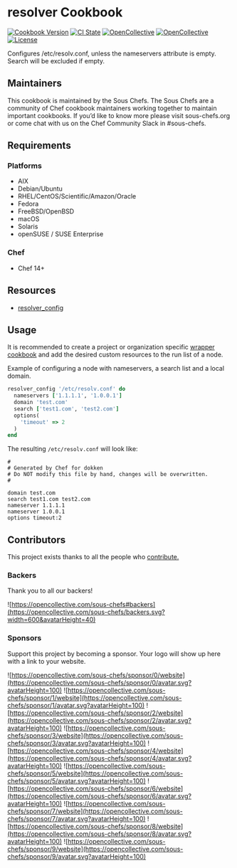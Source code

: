# resolver Cookbook

[![Cookbook Version](https://img.shields.io/cookbook/v/resolver.svg)](https://supermarket.chef.io/cookbooks/resolver)
[![CI State](https://github.com/sous-chefs/resolver/workflows/ci/badge.svg)](https://github.com/sous-chefs/resolver/actions?query=workflow%3Aci)
[![OpenCollective](https://opencollective.com/sous-chefs/backers/badge.svg)](#backers)
[![OpenCollective](https://opencollective.com/sous-chefs/sponsors/badge.svg)](#sponsors)
[![License](https://img.shields.io/badge/License-Apache%202.0-green.svg)](https://opensource.org/licenses/Apache-2.0)

Configures /etc/resolv.conf, unless the nameservers attribute is empty. Search will be excluded if empty.

## Maintainers

This cookbook is maintained by the Sous Chefs. The Sous Chefs are a community of Chef cookbook maintainers working together to maintain important cookbooks. If you’d like to know more please visit sous-chefs.org or come chat with us on the Chef Community Slack in #sous-chefs.

## Requirements

### Platforms

- AIX
- Debian/Ubuntu
- RHEL/CentOS/Scientific/Amazon/Oracle
- Fedora
- FreeBSD/OpenBSD
- macOS
- Solaris
- openSUSE / SUSE Enterprise

### Chef

- Chef 14+

## Resources

- [resolver_config](documentation/resolver_config.md)

## Usage

It is recommended to create a project or organization specific [wrapper cookbook](https://www.chef.io/blog/2013/12/03/doing-wrapper-cookbooks-right/) and add the desired custom resources to the run list of a node.

Example of configuring a node with nameservers, a search list and a local domain.

```ruby
resolver_config '/etc/resolv.conf' do
  nameservers ['1.1.1.1', '1.0.0.1']
  domain 'test.com'
  search ['test1.com', 'test2.com']
  options(
    'timeout' => 2
  )
end
```

The resulting `/etc/resolv.conf` will look like:

```text
#
# Generated by Chef for dokken
# Do NOT modify this file by hand, changes will be overwritten.
#

domain test.com
search test1.com test2.com
nameserver 1.1.1.1
nameserver 1.0.0.1
options timeout:2
```

## Contributors

This project exists thanks to all the people who [contribute.](https://opencollective.com/sous-chefs/contributors.svg?width=890&button=false)

### Backers

Thank you to all our backers!

![https://opencollective.com/sous-chefs#backers](https://opencollective.com/sous-chefs/backers.svg?width=600&avatarHeight=40)

### Sponsors

Support this project by becoming a sponsor. Your logo will show up here with a link to your website.

![https://opencollective.com/sous-chefs/sponsor/0/website](https://opencollective.com/sous-chefs/sponsor/0/avatar.svg?avatarHeight=100)
![https://opencollective.com/sous-chefs/sponsor/1/website](https://opencollective.com/sous-chefs/sponsor/1/avatar.svg?avatarHeight=100)
![https://opencollective.com/sous-chefs/sponsor/2/website](https://opencollective.com/sous-chefs/sponsor/2/avatar.svg?avatarHeight=100)
![https://opencollective.com/sous-chefs/sponsor/3/website](https://opencollective.com/sous-chefs/sponsor/3/avatar.svg?avatarHeight=100)
![https://opencollective.com/sous-chefs/sponsor/4/website](https://opencollective.com/sous-chefs/sponsor/4/avatar.svg?avatarHeight=100)
![https://opencollective.com/sous-chefs/sponsor/5/website](https://opencollective.com/sous-chefs/sponsor/5/avatar.svg?avatarHeight=100)
![https://opencollective.com/sous-chefs/sponsor/6/website](https://opencollective.com/sous-chefs/sponsor/6/avatar.svg?avatarHeight=100)
![https://opencollective.com/sous-chefs/sponsor/7/website](https://opencollective.com/sous-chefs/sponsor/7/avatar.svg?avatarHeight=100)
![https://opencollective.com/sous-chefs/sponsor/8/website](https://opencollective.com/sous-chefs/sponsor/8/avatar.svg?avatarHeight=100)
![https://opencollective.com/sous-chefs/sponsor/9/website](https://opencollective.com/sous-chefs/sponsor/9/avatar.svg?avatarHeight=100)
